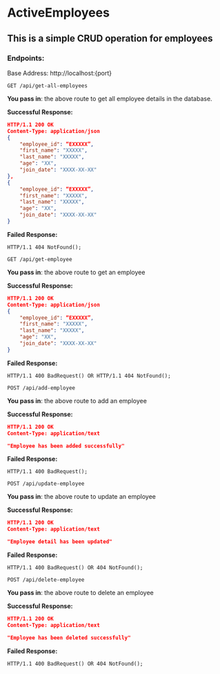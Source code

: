 # ActiveEmployees
## This is a simple CRUD operation for employees

### Endpoints:

Base Address: http://localhost:{port}


`GET /api/get-all-employees`

**You pass in**: the above route to get all employee details in the database.

**Successful Response:**
```json
HTTP/1.1 200 OK
Content-Type: application/json
{
    "employee_id": “EXXXXX”,
    "first_name": "XXXXX",
    "last_name": "XXXXX",
    "age": "XX",
    "join_date": "XXXX-XX-XX"
},
{
    "employee_id": “EXXXXX”,
    "first_name": "XXXXX",
    "last_name": "XXXXX",
    "age": "XX",
    "join_date": "XXXX-XX-XX"
}
```

**Failed Response:**
```
HTTP/1.1 404 NotFound();
```


`GET /api/get-employee`

**You pass in**: the above route to get an employee

**Successful Response:**
```json
HTTP/1.1 200 OK
Content-Type: application/json
{
    "employee_id": “EXXXXX”,
    "first_name": "XXXXX",
    "last_name": "XXXXX",
    "age": "XX",
    "join_date": "XXXX-XX-XX"
}
```

**Failed Response:**
```
HTTP/1.1 400 BadRequest() OR HTTP/1.1 404 NotFound();
```


`POST /api/add-employee`

**You pass in**: the above route to add an employee

**Successful Response:**
```json
HTTP/1.1 200 OK
Content-Type: application/text

"Employee has been added successfully"
```

**Failed Response:**
```
HTTP/1.1 400 BadRequest();
```


`POST /api/update-employee`

**You pass in**: the above route to update an employee

**Successful Response:**
```json
HTTP/1.1 200 OK
Content-Type: application/text

"Employee detail has been updated"
```

**Failed Response:**
```
HTTP/1.1 400 BadRequest() OR 404 NotFound();
```


`POST /api/delete-employee`

**You pass in**: the above route to delete an employee

**Successful Response:**
```json
HTTP/1.1 200 OK
Content-Type: application/text

"Employee has been deleted successfully"
```

**Failed Response:**
```
HTTP/1.1 400 BadRequest() OR 404 NotFound();
```
